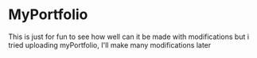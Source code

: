 # MyPortfolio
This is just for fun to see how well can it be made with modifications but i tried uploading myPortfolio, I'll make many modifications later
